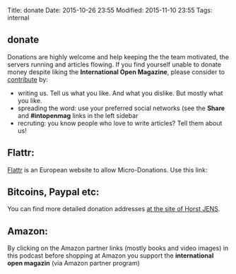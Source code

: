Title: donate
Date: 2015-10-26 23:55
Modified: 2015-11-10 23:55
Tags: internal


## donate

Donations are highly welcome and help keeping the the team motivated, the servers running and articles flowing. If you find yourself unable to donate money despite liking the **International Open Magazine**, please consider to [contribute](http://internationalopenmagazine.org/pages/contribute.html) by:

  * writing us. Tell us what you like. And what you dislike. But mostly what you like.
  * spreading the word: use your preferred social networks (see the **Share** and **#intopenmag** links in the left sidebar 
  * recruting: you know people who love to write articles? Tell them about us!

## Flattr:
[Flattr](http://flattr.com) is an European website to allow Micro-Donations. Use this link: 

<script id='fby2sfl'>(function(i){var f,s=document.getElementById(i);f=document.createElement('iframe');f.src='//api.flattr.com/button/view/?uid=horstjens&button=compact&url=http%3A%2F%2Finternationalopenmagazine.org';f.title='Flattr';f.height=20;f.width=110;f.style.borderWidth=0;s.parentNode.insertBefore(f,s);})('fby2sfl');</script>

## Bitcoins, Paypal etc:

You can find more detailed donation addresses [at the site of Horst JENS](http://spielend-programmieren.at/de:kontakt#spenden).


## Amazon:

By clicking on the Amazon partner links (mostly books and video images) in this podcast before shopping at Amazon you support the **international open magazin** (via Amazon partner program)
